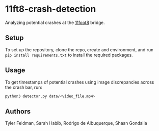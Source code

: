 # 11ft8-crash-detection

Analyzing potential crashes at the [11foot8](https://11foot8.com) bridge.

## Setup
To set up the repository, clone the repo, create and environment, and run `pip install requirements.txt` to install the required packages.

## Usage
To get timestamps of potential crashes using image discrepancies across the crash bar, run:

```bash
python3 detector.py data/<video_file.mp4>
```

## Authors
Tyler Feldman, Sarah Habib, Rodrigo de Albuquerque, Shaan Gondalia

